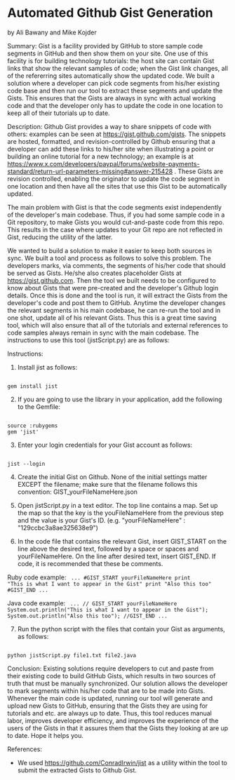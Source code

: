 Automated Github Gist Generation
================================
by Ali Bawany and Mike Kojder

Summary:
Gist is a facility provided by GitHub to store sample code segments in GitHub and then show them on your site. One use of this facility is for building technology tutorials: the host site can contain Gist links that show the relevant samples of code; when the Gist link changes, all of the refererring sites automatically show the updated code. We built a solution where a developer can pick code segments from his/her existing code base and then run our tool to extract these segments and update the Gists. This ensures that the Gists are always in sync with actual working code and that the developer only has to update the code in one location to keep all of their tutorials up to date. 

Description:
Github Gist provides a way to share snippets of code with others: examples can be seen at https://gist.github.com/gists. The snippets are hosted, formatted, and revision-controlled by Github ensuring that a developer can add these links to his/her site when illustrating a point or building an online tutorial for a new technology; an example is at https://www.x.com/developers/paypal/forums/website-payments-standard/return-url-parameters-missing#answer-215428 . These Gists are revision controlled, enabling the originator to update the code segment in one location and then have all the sites that use this Gist to be automatically updated. 

The main problem with Gist is that the code segments exist independently of the developer's main codebase. Thus, if you had some sample code in a Git repository, to make Gists you would cut-and-paste code from this repo. This results in the case where updates to your Git repo are not reflected in Gist, reducing the utility of the latter. 

We wanted to build a solution to make it easier to keep both sources in sync. We built a tool and process as follows to solve this problem. The developers marks, via comments, the segments of his/her code that should be served as Gists. He/she also creates placeholder Gists at https://gist.github.com. Then the tool we built needs to be configured to know about Gists that were pre-created and the developer's Github login details. Once this is done and the tool is run, it will extract the Gists from the developer's code and post them to GitHub. Anytime the developer changes the relevant segments in his main codebase, he can re-run the tool and in one shot, update all of his relevant Gists. Thus this is a great time saving tool, which will also ensure that all of the tutorials and external references to code samples always remain in sync with the main codebase. The instructions to use this tool (jistScript.py) are as follows:

Instructions:
1.  Install jist as follows:
<code>
gem install jist
</code>

2.  If you are going to use the library in your application, add the following to the Gemfile:
<code>
source :rubygems
gem 'jist'
</code>

3.  Enter your login credentials for your Gist account as follows:
<code>
jist --login
</code>

4.  Create the initial Gist on Github.  None of the initial settings matter EXCEPT the filename; make sure that the filename follows this convention: GIST_yourFileNameHere.json

5.  Open jistScript.py in a text editor.  The top line contains a map.  Set up the map so that the key is the youFileNameHere from the previous step and the value is your Gist's ID.  (e.g. "yourFileNameHere" : "129ccbc3a8ae325638e9")

6.  In the code file that contains the relevant Gist, insert GIST_START on the line above the desired text, followed by a space or spaces and yourFileNameHere.  On the line after desired text, insert GIST_END. If code, it is recommended that these be comments.

Ruby code example:
<code>
...
#GIST_START yourFileNameHere
print "This is what I want to appear in the Gist"
print "Also this too"
#GIST_END
...
</code>

Java code example:
<code>
...
// GIST_START yourFileNameHere
System.out.println("This is what I want to appear in the Gist");
System.out.println("Also this too");
//GIST_END
...
</code>

7.  Run the python script with the files that contain your Gist as arguments, as follows:
<code>
python jistScript.py file1.txt file2.java
</code>

Conclusion:
Existing solutions require developers to cut and paste from their existing code to build GitHub Gists, which results in two sources of truth that must be manually synchronized. Our solution allows the developer to mark segments within his/her code that are to be made into Gists. Whenever the main code is updated, running our tool will generate and upload new Gists to GitHub, ensuring that the Gists they are using for tutorials and etc. are always up to date. Thus, this tool reduces manual labor, improves developer efficiency, and improves the experience of the users of the Gists in that it assures them that the Gists they looking at are up to date. Hope it helps you.

References: 
- We used https://github.com/ConradIrwin/jist as a utility within the tool to submit the extracted Gists to Github Gist.
